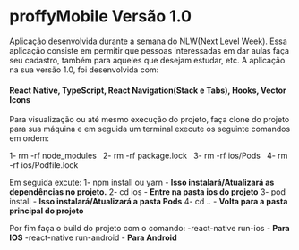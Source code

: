 # **proffyMobile Versão 1.0**

Aplicação desenvolvida durante a semana do NLW(Next Level Week). Essa aplicação consiste em permitir que pessoas interessadas
em dar aulas faça seu cadastro, também para aqueles que desejam estudar, etc. A aplicação na sua versão 1.0, foi desenvolvida com:

#### **React Native, TypeScript, React Navigation(Stack e Tabs), Hooks, Vector Icons**

Para visualização ou até mesmo execução do projeto, faça clone do projeto para sua máquina e em seguida um terminal execute os
seguinte comandos em ordem:

1- rm -rf node_modules
&nbsp;
2- rm -rf package.lock 
&nbsp;
3- rm -rf ios/Pods 
&nbsp;
4- rm -rf ios/Podfile.lock

Em seguida excute:
1- npm install ou yarn - **Isso instalará/Atualizará as dependências no projeto.**
2- cd ios - **Entre na pasta ios do projeto**
3- pod install - **Isso instalará/Atualizará a pasta Pods**
4- cd .. - **Volta para a pasta principal do projeto**

Por fim faça o build do projeto com o comando:
-react-native run-ios - **Para IOS**
-react-native run-android - **Para Android**
